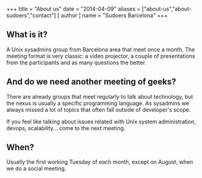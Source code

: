 +++
title = "About us"
date = "2014-04-09"
aliases = ["about-us","about-sudoers","contact"]
[ author ]
  name = "Sudoers Barcelona"
+++

## What is it?
A Unix sysadmins group from Barcelona area that meet once a month. The meeting format is very classic: a video projector, a couple of presentations from the participants and as many questions the better.

## And do we need another meeting of geeks?
There are already groups that meet regularly to talk about technology, but the nexus is usually a specific programming language. As sysadmins we always missed a lot of topics that often fall outside of developer's scope. 

If you feel like talking about issues related with Unix system administration, devops, scalability... come to the next meeting.

## When?
Usually the first working Tuesday of each month, except on August, when we do a social meeting.
